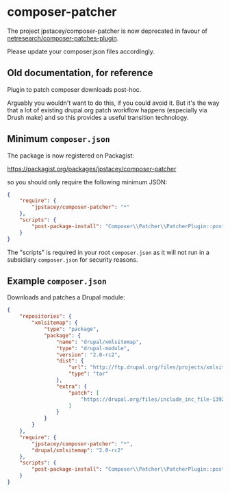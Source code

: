 composer-patcher
================

The project jpstacey/composer-patcher is now deprecated in favour of [netresearch/composer-patches-plugin](https://github.com/netresearch/composer-patches-plugin).

Please update your composer.json files accordingly.

Old documentation, for reference
--------------------------------

Plugin to patch composer downloads post-hoc.

Arguably you wouldn't want to do this, if you could avoid it. But it's the
way that a lot of existing drupal.org patch workflow happens (especially
via Drush make) and so this provides a useful transition technology.

Minimum `composer.json`
-----------------------

The package is now registered on Packagist:

https://packagist.org/packages/jpstacey/composer-patcher

so you should only require the following minimum JSON:

```json
{
    "require": {
        "jpstacey/composer-patcher": "*"
    },
    "scripts": {
        "post-package-install": "Composer\\Patcher\\PatcherPlugin::postPackageInstall"
    }
}
```

The "scripts" is required in your root `composer.json` as it will not run in
a subsidiary `composer.json` for security reasons.

Example `composer.json`
-----------------------

Downloads and patches a Drupal module:

```json
{
    "repositories": {
        "xmlsitemap": {
            "type": "package",
            "package": {
                "name": "drupal/xmlsitemap",
                "type": "drupal-module",
                "version": "2.0-rc2",
                "dist": {
                    "url": "http://ftp.drupal.org/files/projects/xmlsitemap-7.x-2.0-rc2.tar.gz",
                    "type": "tar"
                },
                "extra": {
                    "patch": [
                        "https://drupal.org/files/include_inc_file-1392710.patch"
                    ]
                }
            }
        }
    },
    "require": {
        "jpstacey/composer-patcher": "*",
        "drupal/xmlsitemap": "2.0-rc2"
    },
    "scripts": {
        "post-package-install": "Composer\\Patcher\\PatcherPlugin::postPackageInstall"
    }
}
```
